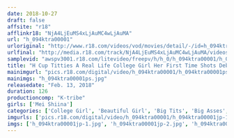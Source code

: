```yaml
---
date: 2018-10-27
draft: false
affsite: "r18"
afflinkr18: "NjA4LjEuMS4xLjAuMC4wLjAuMA"
url: "h_094ktra00001"
urloriginal: "http://www.r18.com/videos/vod/movies/detail/-/id=h_094ktra00001"
urlfinal: "http://media.r18.com/track/NjA4LjEuMS4xLjAuMC4wLjAuMA/videos/vod/movies/detail/-/id=h_094ktra00001"
samplevid: "awspv3001.r18.com/litevideo/freepv/h/h_0/h_094ktra00001/h_094ktra00001_dmb_w.mp4"
title: "H Cup Titties A Real Life College Girl Her First Time Shots Debut! Mei Shiina"
mainimgurl: "pics.r18.com/digital/video/h_094ktra00001/h_094ktra00001ps.jpg"
mainimgs: "h_094ktra00001ps.jpg"
releasedate: "Feb. 13, 2018"
duration: 126
productioncomp: "K-tribe"
girls: ['Mei Shiina']
categories: ['College Girl', 'Beautiful Girl', 'Big Tits', 'Big Asses', 'Featured Actress', 'Debut', 'Hi-Def']
imgurls: ['pics.r18.com/digital/video/h_094ktra00001/h_094ktra00001jp-1.jpg', 'pics.r18.com/digital/video/h_094ktra00001/h_094ktra00001jp-2.jpg', 'pics.r18.com/digital/video/h_094ktra00001/h_094ktra00001jp-3.jpg', 'pics.r18.com/digital/video/h_094ktra00001/h_094ktra00001jp-4.jpg', 'pics.r18.com/digital/video/h_094ktra00001/h_094ktra00001jp-5.jpg', 'pics.r18.com/digital/video/h_094ktra00001/h_094ktra00001jp-6.jpg', 'pics.r18.com/digital/video/h_094ktra00001/h_094ktra00001jp-7.jpg', 'pics.r18.com/digital/video/h_094ktra00001/h_094ktra00001jp-8.jpg', 'pics.r18.com/digital/video/h_094ktra00001/h_094ktra00001jp-9.jpg', 'pics.r18.com/digital/video/h_094ktra00001/h_094ktra00001jp-10.jpg', 'pics.r18.com/digital/video/h_094ktra00001/h_094ktra00001jp-11.jpg', 'pics.r18.com/digital/video/h_094ktra00001/h_094ktra00001jp-12.jpg', 'pics.r18.com/digital/video/h_094ktra00001/h_094ktra00001jp-13.jpg', 'pics.r18.com/digital/video/h_094ktra00001/h_094ktra00001jp-14.jpg', 'pics.r18.com/digital/video/h_094ktra00001/h_094ktra00001jp-15.jpg', 'pics.r18.com/digital/video/h_094ktra00001/h_094ktra00001jp-16.jpg', 'pics.r18.com/digital/video/h_094ktra00001/h_094ktra00001jp-17.jpg', 'pics.r18.com/digital/video/h_094ktra00001/h_094ktra00001jp-18.jpg', 'pics.r18.com/digital/video/h_094ktra00001/h_094ktra00001jp-19.jpg', 'pics.r18.com/digital/video/h_094ktra00001/h_094ktra00001jp-20.jpg']
imgs: ['h_094ktra00001jp-1.jpg', 'h_094ktra00001jp-2.jpg', 'h_094ktra00001jp-3.jpg', 'h_094ktra00001jp-4.jpg', 'h_094ktra00001jp-5.jpg', 'h_094ktra00001jp-6.jpg', 'h_094ktra00001jp-7.jpg', 'h_094ktra00001jp-8.jpg', 'h_094ktra00001jp-9.jpg', 'h_094ktra00001jp-10.jpg', 'h_094ktra00001jp-11.jpg', 'h_094ktra00001jp-12.jpg', 'h_094ktra00001jp-13.jpg', 'h_094ktra00001jp-14.jpg', 'h_094ktra00001jp-15.jpg', 'h_094ktra00001jp-16.jpg', 'h_094ktra00001jp-17.jpg', 'h_094ktra00001jp-18.jpg', 'h_094ktra00001jp-19.jpg', 'h_094ktra00001jp-20.jpg']
---
```

